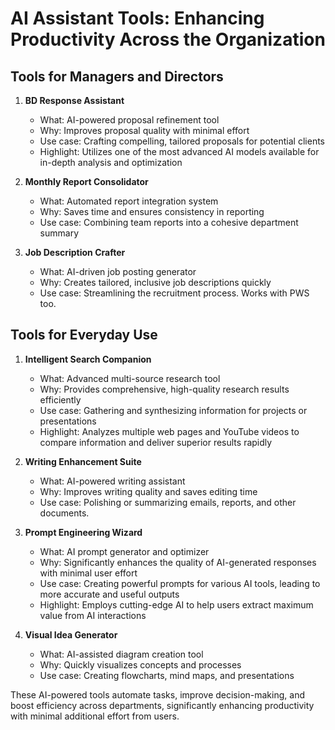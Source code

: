 
# AI Assistant Tools: Enhancing Productivity Across the Organization

## Tools for Managers and Directors

1. **BD Response Assistant**

   - What: AI-powered proposal refinement tool
   - Why: Improves proposal quality with minimal effort
   - Use case: Crafting compelling, tailored proposals for potential clients
   - Highlight: Utilizes one of the most advanced AI models available for in-depth analysis and optimization
2. **Monthly Report Consolidator**

   - What: Automated report integration system
   - Why: Saves time and ensures consistency in reporting
   - Use case: Combining team reports into a cohesive department summary
3. **Job Description Crafter**

   - What: AI-driven job posting generator
   - Why: Creates tailored, inclusive job descriptions quickly
   - Use case: Streamlining the recruitment process. Works with PWS too.

## Tools for Everyday Use

1. **Intelligent Search Companion**

   - What: Advanced multi-source research tool
   - Why: Provides comprehensive, high-quality research results efficiently
   - Use case: Gathering and synthesizing information for projects or presentations
   - Highlight: Analyzes multiple web pages and YouTube videos to compare information and deliver superior results rapidly
2. **Writing Enhancement Suite**

   - What: AI-powered writing assistant
   - Why: Improves writing quality and saves editing time
   - Use case: Polishing or summarizing emails, reports, and other documents.
3. **Prompt Engineering Wizard**

   - What: AI prompt generator and optimizer
   - Why: Significantly enhances the quality of AI-generated responses with minimal user effort
   - Use case: Creating powerful prompts for various AI tools, leading to more accurate and useful outputs
   - Highlight: Employs cutting-edge AI to help users extract maximum value from AI interactions
4. **Visual Idea Generator**

   - What: AI-assisted diagram creation tool
   - Why: Quickly visualizes concepts and processes
   - Use case: Creating flowcharts, mind maps, and presentations

These AI-powered tools automate tasks, improve decision-making, and boost efficiency across departments, significantly enhancing productivity with minimal additional effort from users.
